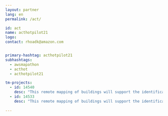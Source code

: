 ```yaml
---
layout: partner
lang: en
permalink: /act/

id: act
name: acthotpilot21
logo: 
contact: rhoadk@amazon.com


primary-hashtag: acthotpilot21
subhashtags:
  - awsmapathon
  - acthot
  - acthotpilot21

tm-projects:
  - id: 14540
    desc: "This remote mapping of buildings will support the identification and characterization of settlements, as well as the implementation of planned activities and largely the generation of data for humanitarian activities."
  - id: 14533
    desc: "This remote mapping of buildings will support the identification and characterization of settlements, as well as the implementation of planned activities and largely the generation of data for humanitarian activities."
    
---
```

